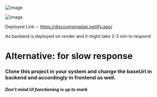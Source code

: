 ![image](https://github.com/MoyanAgrawal/DiscoverEmailApp_Frontend/assets/115362065/5d8dd54d-7a66-4da5-8e1e-3a4214308de9)

![image](https://github.com/MoyanAgrawal/DiscoverEmailApp_Frontend/assets/115362065/90b8380b-efa9-44a4-af2d-39b31a587048)



Deployed Link :- https://discoveremailap.netlify.app/


As backend is deployed on render and it might take 2-3 min to respond 

<h1>Alternative: for slow response</h1>
<h3>Clone this project in your system and change the baseUrl in backend and accordingly in frontend as well.</h3>

<h5>Don't mind UI functioning is up to mark</h5>
